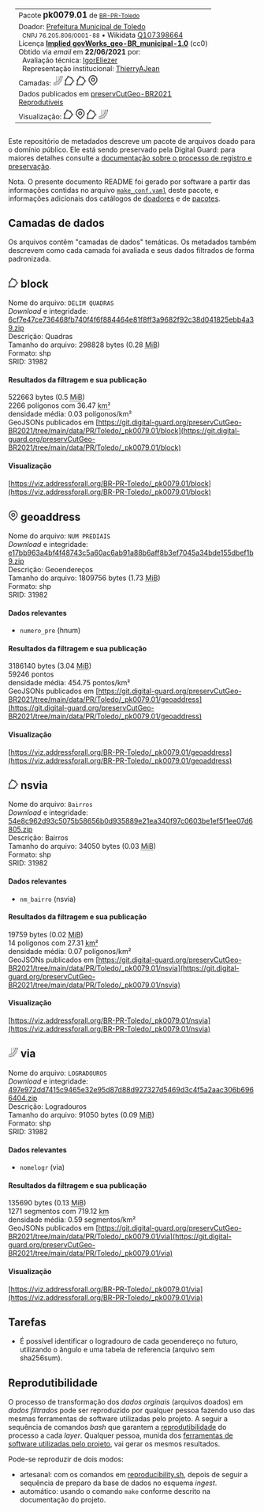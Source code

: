 <aside>
<table align="right" style="padding: 1em">
<tr><td>Pacote <big><b>pk0079.01</b></big> de <small><a target="_afacodes" title="Jurisdição" href="https://afa.codes/BR-PR-Toledo">BR-PR-Toledo</a></small>
</td></tr>
<tr><td>
Doador: <a rel="external" target="_doador" href="https://www.toledo.pr.gov.br/">Prefeitura Municipal de Toledo</a>
<br/>&nbsp; <small>CNPJ 76.205.806/0001-88</small> • Wikidata <a rel="external" target="_doador" title="link descritor Wikidata do doador" href="https://www.wikidata.org/wiki/Q107398664">Q107398664</a></small><br/>
Licença <a rel="external" target="_doador" href="https://git.digital-guard.org/licenses/blob/master/reports/implied-govWorks_geo-BR_municipal-v1.md"><b>Implied govWorks_geo-BR_municipal-1.0</b></a> (cc0)<br/>
Obtido via <i>email</i> em <b>22/06/2021</b> por:
<br/>&nbsp; Avaliação técnica: <a rel="external" target="_gitPerson" title="usuário Git" href="https://github.com/IgorEliezer">IgorEliezer</a>
<br/>&nbsp; Representação institucional: <a rel="external" target="_gitPerson" title="usuário Git" href="https://github.com/ThierryAJean">ThierryAJean</a><br/>
</td></tr>
<tr><td>Camadas: <a title="via" href="#-via"><img src="https://raw.githubusercontent.com/digital-guard/preserv/main/docs/assets/layerIcon-via.png" alt="via" width="20"/></a> <a title="block" href="#-block"><img src="https://raw.githubusercontent.com/digital-guard/preserv/main/docs/assets/layerIcon-block.png" alt="block" width="20"/></a> <a title="nsvia" href="#-nsvia"><img src="https://raw.githubusercontent.com/digital-guard/preserv/main/docs/assets/layerIcon-nsvia.png" alt="nsvia" width="20"/></a> <a title="geoaddress" href="#-geoaddress"><img src="https://raw.githubusercontent.com/digital-guard/preserv/main/docs/assets/layerIcon-geoaddress.png" alt="geoaddress" width="20"/></a> </td></tr>
<tr><td>Dados publicados em <a href="https://git.digital-guard.org/preservCutGeo-BR2021/tree/main/data/PR/Toledo/_pk0079.01">preservCutGeo-BR2021</a><br/><a href="#reprodutibilidade">Reprodutíveis</a></td></tr>
<tr><td>Visualização: <a title="block" href="https://viz.addressforall.org/BR-PR-Toledo/_pk0079.01/block"><img src="https://raw.githubusercontent.com/digital-guard/preserv/main/docs/assets/layerIcon-block.png" alt="block" width="20"/></a> <a title="geoaddress" href="https://viz.addressforall.org/BR-PR-Toledo/_pk0079.01/geoaddress"><img src="https://raw.githubusercontent.com/digital-guard/preserv/main/docs/assets/layerIcon-geoaddress.png" alt="geoaddress" width="20"/></a> <a title="nsvia" href="https://viz.addressforall.org/BR-PR-Toledo/_pk0079.01/nsvia"><img src="https://raw.githubusercontent.com/digital-guard/preserv/main/docs/assets/layerIcon-nsvia.png" alt="nsvia" width="20"/></a> <a title="via" href="https://viz.addressforall.org/BR-PR-Toledo/_pk0079.01/via"><img src="https://raw.githubusercontent.com/digital-guard/preserv/main/docs/assets/layerIcon-via.png" alt="via" width="20"/></a> </td></tr>
</table>
</aside>

<section>

Este repositório de metadados descreve um pacote de arquivos doado para o domínio público. Ele está sendo preservado pela Digital Guard: para maiores detalhes consulte a [documentação sobre o processo de registro e preservação](https://wiki.addressforall.org/doc/Documentação_Digital-guard).

Nota. O presente documento README foi gerado por software a partir das informações contidas no arquivo [`make_conf.yaml`](https://git.digital-guard.org/preserv-BR/blob/main/data/PR/Toledo/_pk0079.01/make_conf.yaml) deste pacote, e informações adicionais dos catálogos de [doadores](https://git.digital-guard.org/preserv-BR/blob/main/data/donor.csv) e de [pacotes](https://git.digital-guard.org/preserv-BR/blob/main/data/donatedPack.csv).

# Camadas de dados

Os arquivos contêm "camadas de dados" temáticas. Os metadados também descrevem como cada camada foi avaliada e seus dados filtrados de forma padronizada.

## <img src="https://raw.githubusercontent.com/digital-guard/preserv/main/docs/assets/layerIcon-block.png" alt="block" width="20"/> block

Nome do arquivo: `DELIM QUADRAS`<br/>*Download* e integridade: [6cf7e47ce736468fb740f4f6f884464e81f8ff3a9682f92c38d041825ebb4a39.zip](https://dl.digital-guard.org/6cf7e47ce736468fb740f4f6f884464e81f8ff3a9682f92c38d041825ebb4a39.zip)<br/>Descrição: Quadras<br/>Tamanho do arquivo: 298828 bytes (0.28 <abbr title="mebibyte">MiB</abbr>)<br/>Formato: shp<br/>SRID: 31982

#### Resultados da filtragem e sua publicação
522663 bytes (0.5 <abbr title="mebibyte">MiB</abbr>)<br/>2266 polígonos com 36.47 <abbr title="quilômetros quadrados">km²</abbr><br/>densidade média: 0.03 polígonos/km²<br/>GeoJSONs publicados em [https://git.digital-guard.org/preservCutGeo-BR2021/tree/main/data/PR/Toledo/_pk0079.01/block](https://git.digital-guard.org/preservCutGeo-BR2021/tree/main/data/PR/Toledo/_pk0079.01/block)

#### Visualização
[https://viz.addressforall.org/BR-PR-Toledo/_pk0079.01/block](https://viz.addressforall.org/BR-PR-Toledo/_pk0079.01/block)
## <img src="https://raw.githubusercontent.com/digital-guard/preserv/main/docs/assets/layerIcon-geoaddress.png" alt="geoaddress" width="20"/> geoaddress

Nome do arquivo: `NUM PREDIAIS`<br/>*Download* e integridade: [e17bb963a4bf4f48743c5a60ac6ab91a88b6aff8b3ef7045a34bde155dbef1b9.zip](https://dl.digital-guard.org/e17bb963a4bf4f48743c5a60ac6ab91a88b6aff8b3ef7045a34bde155dbef1b9.zip)<br/>Descrição: Geoendereços<br/>Tamanho do arquivo: 1809756 bytes (1.73 <abbr title="mebibyte">MiB</abbr>)<br/>Formato: shp<br/>SRID: 31982

#### Dados relevantes
* `numero_pre` (hnum)

#### Resultados da filtragem e sua publicação
3186140 bytes (3.04 <abbr title="mebibyte">MiB</abbr>)<br/>59246 pontos<br/>densidade média: 454.75 pontos/km²<br/>GeoJSONs publicados em [https://git.digital-guard.org/preservCutGeo-BR2021/tree/main/data/PR/Toledo/_pk0079.01/geoaddress](https://git.digital-guard.org/preservCutGeo-BR2021/tree/main/data/PR/Toledo/_pk0079.01/geoaddress)

#### Visualização
[https://viz.addressforall.org/BR-PR-Toledo/_pk0079.01/geoaddress](https://viz.addressforall.org/BR-PR-Toledo/_pk0079.01/geoaddress)
## <img src="https://raw.githubusercontent.com/digital-guard/preserv/main/docs/assets/layerIcon-nsvia.png" alt="nsvia" width="20"/> nsvia

Nome do arquivo: `Bairros`<br/>*Download* e integridade: [54e8c962d93c5075b58656b0d935889e21ea340f97c0603be1ef5f1ee07d6805.zip](https://dl.digital-guard.org/54e8c962d93c5075b58656b0d935889e21ea340f97c0603be1ef5f1ee07d6805.zip)<br/>Descrição: Bairros<br/>Tamanho do arquivo: 34050 bytes (0.03 <abbr title="mebibyte">MiB</abbr>)<br/>Formato: shp<br/>SRID: 31982

#### Dados relevantes
* `nm_bairro` (nsvia)

#### Resultados da filtragem e sua publicação
19759 bytes (0.02 <abbr title="mebibyte">MiB</abbr>)<br/>14 polígonos com 27.31 <abbr title="quilômetros quadrados">km²</abbr><br/>densidade média: 0.07 polígonos/km²<br/>GeoJSONs publicados em [https://git.digital-guard.org/preservCutGeo-BR2021/tree/main/data/PR/Toledo/_pk0079.01/nsvia](https://git.digital-guard.org/preservCutGeo-BR2021/tree/main/data/PR/Toledo/_pk0079.01/nsvia)

#### Visualização
[https://viz.addressforall.org/BR-PR-Toledo/_pk0079.01/nsvia](https://viz.addressforall.org/BR-PR-Toledo/_pk0079.01/nsvia)
## <img src="https://raw.githubusercontent.com/digital-guard/preserv/main/docs/assets/layerIcon-via.png" alt="via" width="20"/> via

Nome do arquivo: `LOGRADOUROS`<br/>*Download* e integridade: [497e972dd7415c9465e32e95d87d88d927327d5469d3c4f5a2aac306b6966404.zip](https://dl.digital-guard.org/497e972dd7415c9465e32e95d87d88d927327d5469d3c4f5a2aac306b6966404.zip)<br/>Descrição: Logradouros<br/>Tamanho do arquivo: 91050 bytes (0.09 <abbr title="mebibyte">MiB</abbr>)<br/>Formato: shp<br/>SRID: 31982

#### Dados relevantes
* `nomelogr` (via)

#### Resultados da filtragem e sua publicação
135690 bytes (0.13 <abbr title="mebibyte">MiB</abbr>)<br/>1271 segmentos com 719.12 <abbr title="quilômetros">km</abbr><br/>densidade média: 0.59 segmentos/km²<br/>GeoJSONs publicados em [https://git.digital-guard.org/preservCutGeo-BR2021/tree/main/data/PR/Toledo/_pk0079.01/via](https://git.digital-guard.org/preservCutGeo-BR2021/tree/main/data/PR/Toledo/_pk0079.01/via)

#### Visualização
[https://viz.addressforall.org/BR-PR-Toledo/_pk0079.01/via](https://viz.addressforall.org/BR-PR-Toledo/_pk0079.01/via)

# Tarefas
* É possível identificar o logradouro de cada geoendereço no futuro, utilizando o ângulo e uma tabela de referencia (arquivo sem sha256sum).
</section>
<section>

# Reprodutibilidade

O processo de transformação dos *dados orginais* (arquivos doados) em *dados filtrados* pode ser reproduzido por qualquer pessoa fazendo uso das mesmas ferramentas de software utilizadas pelo projeto. A seguir a sequência de comandos *bash* que garantem a [reprodutibilidade](https://en.wikipedia.org/wiki/Reproducibility) do processo a cada *layer*. Qualquer pessoa, munida dos [ferramentas de software utilizadas pelo projeto](https://git.AddressForAll.org/suporte/blob/master/docs/pt/infra.md#ambientes-e-ferramentas-de-uso-geral), vai gerar os mesmos resultados.

Pode-se reproduzir de dois modos:
* artesanal: com os comandos em [reproducibility.sh](https://git.digital-guard.org/preserv-BR/blob/main/data/PR/Toledo/_pk0079.01/reproducibility.sh), depois de seguir a sequência de preparo da base de dados no esquema *ingest*.
* automático: usando o comando `make` conforme descrito na documentação do projeto.

</section>


